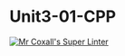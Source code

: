 # Unit3-01-CPP
[![Mr Coxall's Super Linter](https://github.com/ICS3U-Programming-CarolynWP/Unit3-01-CPP/workflows/Mr%20Coxall's%20Super%20Linter/badge.svg)](https://github.com/ICS3U-Programming-CarolynWP/Unit3-01-CPP/actions/)
